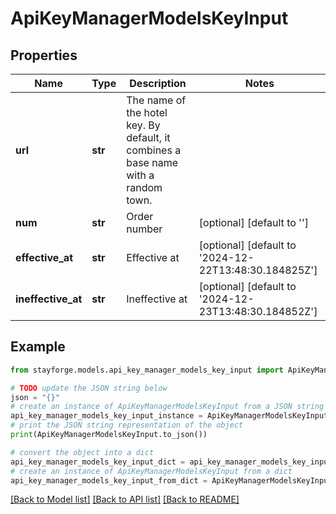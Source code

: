 # ApiKeyManagerModelsKeyInput


## Properties

Name | Type | Description | Notes
------------ | ------------- | ------------- | -------------
**url** | **str** | The name of the hotel key. By default, it combines a base name with a random town. | 
**num** | **str** | Order number | [optional] [default to '']
**effective_at** | **str** | Effective at | [optional] [default to '2024-12-22T13:48:30.184825Z']
**ineffective_at** | **str** | Ineffective at | [optional] [default to '2024-12-23T13:48:30.184852Z']

## Example

```python
from stayforge.models.api_key_manager_models_key_input import ApiKeyManagerModelsKeyInput

# TODO update the JSON string below
json = "{}"
# create an instance of ApiKeyManagerModelsKeyInput from a JSON string
api_key_manager_models_key_input_instance = ApiKeyManagerModelsKeyInput.from_json(json)
# print the JSON string representation of the object
print(ApiKeyManagerModelsKeyInput.to_json())

# convert the object into a dict
api_key_manager_models_key_input_dict = api_key_manager_models_key_input_instance.to_dict()
# create an instance of ApiKeyManagerModelsKeyInput from a dict
api_key_manager_models_key_input_from_dict = ApiKeyManagerModelsKeyInput.from_dict(api_key_manager_models_key_input_dict)
```
[[Back to Model list]](../README.md#documentation-for-models) [[Back to API list]](../README.md#documentation-for-api-endpoints) [[Back to README]](../README.md)



